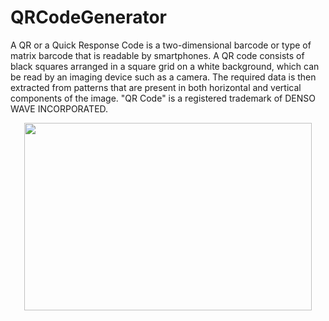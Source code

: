 # QRCodeGenerator

A QR or a Quick Response Code is a two-dimensional barcode or type of matrix barcode that is readable by smartphones. 
A QR code consists of black squares arranged in a square grid on a white background, which can be read by an imaging device such as a camera.
The required data is then extracted from patterns that are present in both horizontal and vertical components of the image.
"QR Code" is a registered trademark of DENSO WAVE INCORPORATED.

<p align="center">
  <img width="460" height="300" src="https://camo.githubusercontent.com/5c0e557ce429b13dfd71ef0c05124eda691129db9c7ca21787790a488ab5030d/68747470733a2f2f656e64726f69642e6e6c2f71722d636f64652f64656661756c742f4c6966652532306973253230746f6f25323073686f7274253230746f253230626525323067656e65726174696e672532305152253230636f646573">
</p>
